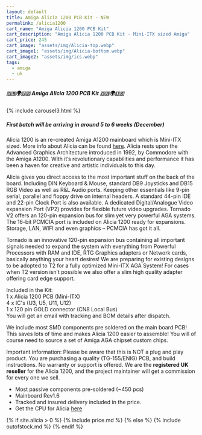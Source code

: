 ```yaml
---
layout: default
title: Amiga Alicia 1200 PCB Kit - NEW
permalink: /alicia1200
cart_name: "Amiga Alicia 1200 PCB Kit"
cart_description: "Amiga Alicia 1200 PCB Kit - Mini-ITX sized Amiga"
cart_price: 245
cart_image: "assets/img/Alicia-top.webp"
cart_image1: "assets/img/Alicia-bottom.webp"
cart_image2: "assets/img/ics.webp"
tags: 
  - amiga
  - uk
---
```


##### 🇬🇧🌍🇺🇸 Amiga Alicia 1200 PCB Kit 🇬🇧🌍🇺🇸

{% include carousel3.html %}
<br>

##### First batch will be arriving in around 5 to 6 weeks (December)

Alicia 1200 is an re-created Amiga A1200 mainboard which is Mini-ITX sized. More info about Alicia can be found <a href="https://www.enterlogic.se/?page_id=607" target="_blank">here</a>. Alicia rests upon the Advanced Graphics Architecture introduced in 1992, by Commodore with the Amiga A1200. With it’s revolutionary capabilities and performance it has been a haven for creative and artistic individuals to this day.

Alicia gives you direct access to the most important stuff on the back of the board. Including DIN Keyboard & Mouse, standard DB9 Joysticks and DB15 RGB Video as well as R&L Audio ports. Keeping other essentials like 9-pin serial, parallel and floppy drive on internal headers. A standard 44-pin IDE and 22-pin Clock Port is also available. A dedicated Digital/Analogue Video expansion Port (VP2) provides for flexible future video upgrades. Tornado V2 offers an 120-pin expansion bus for slim yet very powerful AGA systems. The 16-bit PCMCIA port is included on Alicia 1200 ready for expansions. Storage, LAN, WIFI and even graphics – PCMCIA has got it all.

Tornado is an innovative 120-pin expansion bus containing all important signals needed to expand the system with everything from Powerful Processors with RAM and IDE, RTG Graphics adapters or Network cards, basically anything your heart desires! We are preparing for existing designs to be adopted to T2 for a fully optimized Mini-ITX AGA System! For cases when T2 version isn’t possible we also offer a slim high quality adapter offering card edge support.

Included in the Kit:<br>
1 x Alicia 1200 PCB (Mini-ITX)<br>
4 x IC's (U3, U5, U11, U12)<br>
1 x 120 pin GOLD connector (CN8 Local Bus)<br>
You will get an email with tracking and BOM details after dispatch.

We include most SMD components pre soldered on the main board PCB! This saves lots of time and makes Alicia 1200 easier to assemble! You will of course need to source a set of Amiga AGA chipset custom chips.

Important information:
Please be aware that this is NOT a plug and play product. You are purchasing a quality (TG-155/ENIG) PCB, and build instructions. No warranty or support is offered. We are the <b>registered UK reseller</b> for the Alicia 1200, and the project maintainer will get a commission for every one we sell.

* Most passive components pre-soldered (~450 pcs)
* Mainboard Rev1.6
* Tracked and insured delivery included in the price.
* Get the CPU for Alicia [here](/68020)

{% if site.alicia > 0 %}
{% include price.md %}
{% else %}
{% include outofstock.md %}
{% endif %}